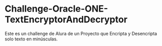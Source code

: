 # Challenge-Oracle-ONE-TextEncryptorAndDecryptor
Este es un challenge de Alura de un Proyecto que Encripta y Desencripta solo texto en minúsculas.
